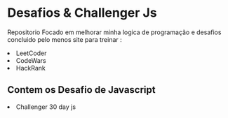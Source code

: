 <h1> Desafios  & Challenger Js</h1>

<p>
  Repositorio Focado em melhorar minha logica de programação e desafios concluido pelo menos site
  para treinar :
</p>

<li> LeetCoder
<li> CodeWars
<li> HackRank

<h2> Contem  os Desafio de Javascript</h2>

<li>Challenger 30 day js
